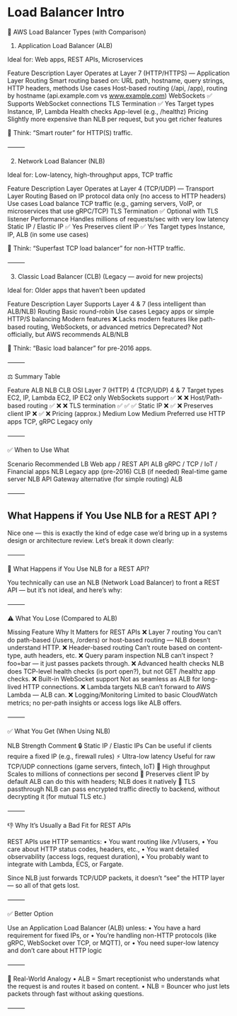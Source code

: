 # Load Balancer Intro

🚦 AWS Load Balancer Types (with Comparison)

1. Application Load Balancer (ALB)

Ideal for: Web apps, REST APIs, Microservices

Feature	Description
Layer	Operates at Layer 7 (HTTP/HTTPS) — Application Layer
Routing	Smart routing based on: URL path, hostname, query strings, HTTP headers, methods
Use cases	Host-based routing (/api, /app), routing by hostname (api.example.com vs www.example.com)
WebSockets	✅ Supports WebSocket connections
TLS Termination	✅ Yes
Target types	Instance, IP, Lambda
Health checks	App-level (e.g., /healthz)
Pricing	Slightly more expensive than NLB per request, but you get richer features

🧠 Think: “Smart router” for HTTP(S) traffic.

⸻

2. Network Load Balancer (NLB)

Ideal for: Low-latency, high-throughput apps, TCP traffic

Feature	Description
Layer	Operates at Layer 4 (TCP/UDP) — Transport Layer
Routing	Based on IP protocol data only (no access to HTTP headers)
Use cases	Load balance TCP traffic (e.g., gaming servers, VoIP, or microservices that use gRPC/TCP)
TLS Termination	✅ Optional with TLS listener
Performance	Handles millions of requests/sec with very low latency
Static IP / Elastic IP	✅ Yes
Preserves client IP	✅ Yes
Target types	Instance, IP, ALB (in some use cases)

🧠 Think: “Superfast TCP load balancer” for non-HTTP traffic.

⸻

3. Classic Load Balancer (CLB) (Legacy — avoid for new projects)

Ideal for: Older apps that haven’t been updated

Feature	Description
Layer	Supports Layer 4 & 7 (less intelligent than ALB/NLB)
Routing	Basic round-robin
Use cases	Legacy apps or simple HTTP/S balancing
Modern features	❌ Lacks modern features like path-based routing, WebSockets, or advanced metrics
Deprecated?	Not officially, but AWS recommends ALB/NLB

🧠 Think: “Basic load balancer” for pre-2016 apps.

⸻

⚖️ Summary Table

Feature	ALB	NLB	CLB
OSI Layer	7 (HTTP)	4 (TCP/UDP)	4 & 7
Target types	EC2, IP, Lambda	EC2, IP	EC2 only
WebSockets support	✅	❌	❌
Host/Path-based routing	✅	❌	❌
TLS termination	✅	✅	✅
Static IP	❌	✅	❌
Preserves client IP	❌	✅	❌
Pricing (approx.)	Medium	Low	Medium
Preferred use	HTTP apps	TCP, gRPC	Legacy only



⸻

✅ When to Use What

Scenario	Recommended LB
Web app / REST API	ALB
gRPC / TCP / IoT / Financial apps	NLB
Legacy app (pre-2016)	CLB (if needed)
Real-time game server	NLB
API Gateway alternative (for simple routing)	ALB



⸻


##  What Happens if You Use NLB for a REST API ?

Nice one — this is exactly the kind of edge case we’d bring up in a systems design or architecture review. Let’s break it down clearly:

⸻

🤔 What Happens if You Use NLB for a REST API?

You technically can use an NLB (Network Load Balancer) to front a REST API — but it’s not ideal, and here’s why:

⸻

⚠️ What You Lose (Compared to ALB)

Missing Feature	Why It Matters for REST APIs
❌ Layer 7 routing	You can’t do path-based (/users, /orders) or host-based routing — NLB doesn’t understand HTTP.
❌ Header-based routing	Can’t route based on content-type, auth headers, etc.
❌ Query param inspection	NLB can’t inspect ?foo=bar — it just passes packets through.
❌ Advanced health checks	NLB does TCP-level health checks (is port open?), but not GET /healthz app checks.
❌ Built-in WebSocket support	Not as seamless as ALB for long-lived HTTP connections.
❌ Lambda targets	NLB can’t forward to AWS Lambda — ALB can.
❌ Logging/Monitoring	Limited to basic CloudWatch metrics; no per-path insights or access logs like ALB offers.



⸻

✅ What You Get (When Using NLB)

NLB Strength	Comment
🔒 Static IP / Elastic IPs	Can be useful if clients require a fixed IP (e.g., firewall rules)
⚡ Ultra-low latency	Useful for raw TCP/UDP connections (game servers, fintech, IoT)
💪 High throughput	Scales to millions of connections per second
🔁 Preserves client IP by default	ALB can do this with headers; NLB does it natively
🔐 TLS passthrough	NLB can pass encrypted traffic directly to backend, without decrypting it (for mutual TLS etc.)



⸻

👎 Why It’s Usually a Bad Fit for REST APIs

REST APIs use HTTP semantics:
	•	You want routing like /v1/users,
	•	You care about HTTP status codes, headers, etc.,
	•	You want detailed observability (access logs, request duration),
	•	You probably want to integrate with Lambda, ECS, or Fargate.

Since NLB just forwards TCP/UDP packets, it doesn’t “see” the HTTP layer — so all of that gets lost.

⸻

✅ Better Option

Use an Application Load Balancer (ALB) unless:
	•	You have a hard requirement for fixed IPs, or
	•	You’re handling non-HTTP protocols (like gRPC, WebSocket over TCP, or MQTT), or
	•	You need super-low latency and don’t care about HTTP logic

⸻

🔧 Real-World Analogy
	•	ALB = Smart receptionist who understands what the request is and routes it based on content.
	•	NLB = Bouncer who just lets packets through fast without asking questions.

⸻

